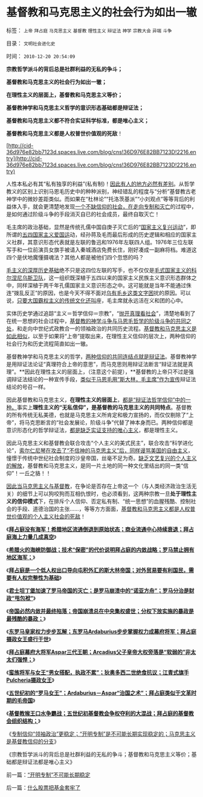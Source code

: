 # 基督教和马克思主义的社会行为如出一辙

标签： `上帝` `拜占庭` `马克思主义` `基督教` `理性主义` `辩证法` `神学` `宗教大会` `异端` `斗争` 

目录： `文明社会进化史`

时间： `2010-12-20 20:54:09`

**宗教哲学派斗的背后总是社群利益的无私的争斗；**

**基督教和马克思主义的社会行为如出一辙；**

**在理性主义的层面上，基督教和马克思主义等价；**

**基督教神学和马克思主义哲学的意识形态基础都是辩证法；**

**基督教和马克思主义都不符合实证科学标准，都是唯心主义；**

**基督教和马克思主义都是人权普世价值观的死敌**！

[http://cid-36d976e82bb7123d.spaces.live.com/blog/cns!36D976E82BB7123D!2216.entry](http://cid-36d976e82bb7123d.spaces.live.com/blog/cns!36D976E82BB7123D!2216.entry)

人性本私必有其“私有独享的利益”(私有制)！[因此有人的地方必然有差别](../../../2010/4/14/有人的地方就有差别，人有差别不一定是不公平.md)。从哲学教义的区别上识别马恩毛历史中的种种派别，神经错乱的程度与“分析”基督教古老神学中的微妙差距类似。而如果在“杜林论”“托洛茨基派”“小刘观点”等等背后的利益体入手，就会更清楚地发现[一个不缺信仰的社会，在走向专制和灭亡](../../../2010/11/11/为什么到处都宣扬“普世的价值观”.md)的过程中，是如何通过阶级斗争的手段消灭自已的社会成员，最终自取灭亡！

毛主席的政治基础，显然是传统孔儒中国自庚子灭亡后的“[国家主义复兴运动](../../../2010/10/29/“旧社会”未必真的腐败黑暗；.md)”，即所谓的[五四国家主义爱国运](../../../2010/10/29/历史会重复成功的经验，直到淘汰所有弱者.md)动，经孙蒋及毛而最后形成的历史逻辑和相应的国家主义社群，其意识形态代表就是左联的鲁迅和1976年左联四人组。1976年三位左联写手和一位前演员女旗手被请入秦城酒店免费长住，刚好凑成一副麻将档。难道这四个是伏地魔懂摄魂法？其他人都是被他们四个忽悠的吗？

[毛主义的深厚历史基础](http://hi.baidu.com/darthchn/blog/item/0c1a63b59081627a8bd4b2bc.html)绝不只是这四位左联的写手，也不仅仅是[毛式国家主义的科尔涅尼乌斯卫队](../../../2009/8/6/有破坏无建设的血酬英雄值多少良心赏赐？.md)，这一组织既深植于五四以来的国家主义民族主义意识形态群体之中，同样深植于两千年孔儒国家主义意识形态之中。这可能就是当年不能通过侏连“拨乱反正”的原因，也是今天不得不面对[乌有毛乡这类文字困](http://hi.baidu.com/darthchn/blog/item/ed4ad95838c09f232934f03c.html)扰的原因。可以说，[只要大国霸权主义的传统文化还叫](../../../2008/11/24/中国150年来失败根本原因.md)座，毛主席就永远活在义和团的心中。

实体历史学通过追踪“主义＝哲学信仰＝宗教”，“[抛开真理看社会](http://darthvad.blog.163.com/blog/static/53399470201061492537131/)”，清楚地看到了在统一思想的社会过程中，[基督教的神学斗争与马恩毛哲学的阶级斗争的共同之处](../../../2010/10/6/有神论的宗教是哲学，无神论的哲学是宗教.md)，和走向中世纪式政教合一的领袖政治的共同历史流程。[基督教和马克思主义是如此相似](../../../2009/11/9/生物学，进化论，基督教和马克思主义.md)，以至于如果将“上帝”提取出来，在理性主义信仰的层次上，两种信仰的社会行为和历史流程简直如出一辙。

基督教神学和马克思主义的哲学，[两种信仰的共同连结点就是辩证法](../../../2010/10/20/意识形态的权威必定非黑即白;辩证法还能颠倒黑白；.md)。基督教神学是用辩证法论证“真理符合上帝的意思”，而马克思则用辩证法断言“辩证法就是真理”。**因此在理性主义的层面上，（注意这个前提），**基督教的上帝只不过是强调辩证法结论的一种宣传手段，[类似于马恩毛用“斯大林，毛主席”作为宣传](http://hi.baidu.com/darthchn/blog/item/369488acf4033d004a36d633.html)辩证法结论的号召一样。

因此基督教和马克思主义，**在理性主义的层面上**，[都是“辩证法哲学信仰”中的一种。](../../../2009/6/1/为什么哲学信仰不能涵盖科学.md)事实上**理性主义的“无私信仰”，是基督教的马克思主义的共同特点**。基督教的所有传统无私美德，也就是马克思主义所肯定和极力宣扬的，而仅仅剔除了“上帝”，将马克思断言的“社会发展论，阶级斗争”代替了神本身而已。两种信仰都是意识形态化的哲学辩证法，[都是缺乏实证支持的唯心主义](../../../2010/10/10/基督教与“拜上帝教”的根本区别.md)，都是理性主义。

因此马克思主义和基督教会联合攻击“个人主义的美式民主”，联合攻击“科学进化论”，[索尔仁尼琴在攻击了“不信神的马克思主义”后，同样谩骂美国的自由主义](../../../2010/6/15/进化论天人必然合一存在必然合理.md)，憧憬于传统中世纪社会制度的沙皇帝国，丝毫不足为奇。[缺乏文艺复兴的个人主义的解放](../../../2010/5/6/基督教推迟了欧美人权解放私有制达一千年！.md)，基督教和马克思主义，是同一片土地的同一种文化里结出的同一类“信仰”！一丘之貉！！

[因此当马克思主义与基督教](../../../2010/3/16/基督教并非民主必要前提，也无必然关系.md)，在争论是否存在上帝这一个（与人类经济政治生活无关）的细节上可以狗咬狗而互相仇恨时，也必须看到，这两种宗教一旦**处于理性主义的信仰模式**下，在排斥个人信仰、否定私有制、“统一思想”的血腥残酷、控制社会的手段、道德治国的主张……，等等方方面面，[基督教和马克思主义都是人权普世价值观的个人主义社会的死敌](../../../2010/11/13/统一的信仰必定出现异端;鲜血凝成普世价值观！.md)！

《[**拜占庭没有海军！希腊地区流通倒退到原始状态；商业流通中心持续衰退；拜占庭海上力量几成真空**](../../../2010/12/18/拜占庭没有海军！商业流通中心持续衰退!.md)》

《[**希腊火的海峡防御战；技术“保密”的代价说明拜占庭的内敛战略；罗马禁止拥有地区海军；**](../../../2010/12/18/拜占庭中国式“海上长城”防御战略.md)》

《[**拜占庭是一个低人权出口导向屯积外汇的斯大林帝国；对外贸易要有利国民，需要有人权完整性为基础**](../../../2010/12/18/拜占庭是出口导向屯积外汇货币国际化的帝国.md)》

《[**君士坦丁堡加速了罗马帝国的灭亡；是罗马崩溃中的“诺亚方舟”；罗马分治是财政“甩包袱”**](../../../2010/12/18/“诺亚方舟”君士坦丁堡加速了罗马灭亡.md)》

《[**帝国必然内敛并最终陷落；帝国崩溃总在中央集权盛世；分权下放实施的暴政是最残酷的暴政；**](../../../2010/12/19/专制帝国在盛世后迅速沦亡.md)》

《[**东罗马皇家权力步步瓦解；东罗马Ardaburius步步掌握权力成幕府将军；拜占庭摄政女王盛行于世**](../../../2010/12/19/拜占庭初期流行摄政女王.md)》

《[**拜占庭幕府大将军Aspar三代王朝；Arcadius父子皇帝大权旁落是“软弱的”非太太们强悍；**](../../../2010/12/19/拜占庭幕府大将军Aspar三代王朝.md)》

《[**蛮族将军与女王“男女搭配，执政不累”；狄奥多西二世绝食抗议；江青式旗手Pulcheria摄政女王**](../../../2010/12/19/“男女搭配，执政不累”的江青，甘地和大将军.md)》

《[**五世纪初的“罗马女王”；Ardaburius－Aspar“治国之术”；拜占庭类似于文革时期的毛帝国**](../../../2010/12/20/拜占庭的罗马女王和红都旗手.md)》

《[**基督教猴王口水争霸战；五世纪初基督教会争权夺利的大混战；拜占庭的基督教会组织结构；**](../../../2010/12/20/拜占庭基督教会猴王争霸战.md)》

《[专制信仰“领袖政治”更稳定；“开明专制”是不可能长期实现稳定的；马克思主义是基督教信仰的分支](../../../2010/12/20/“开明专制”不可能长期稳定.md)》

《宗教哲学派斗的背后总是社群利益的无私的争斗；基督教和马克思主义等价；基础都是辩证法都是唯心主义》



前一篇：[“开明专制”不可能长期稳定](../../../2010/12/20/“开明专制”不可能长期稳定.md)

后一篇：[什么股票把基金套牢了](../../../2010/12/21/什么股票把基金套牢了.md)